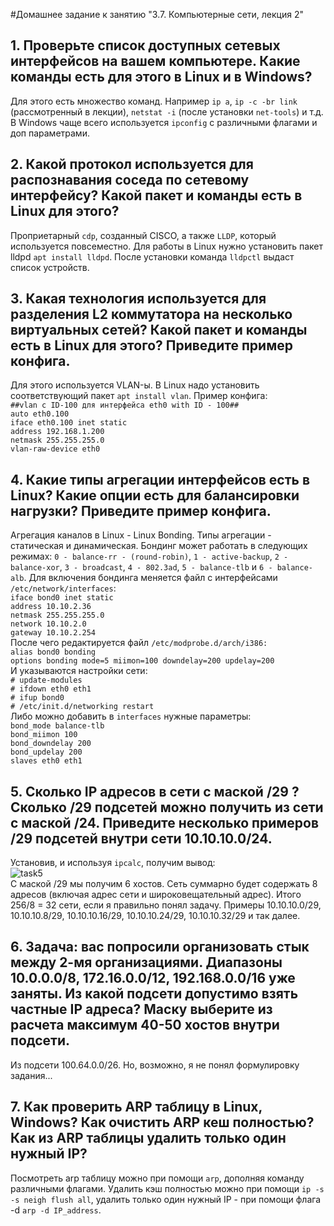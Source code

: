 #Домашнее задание к занятию "3.7. Компьютерные сети, лекция 2"

## 1. Проверьте список доступных сетевых интерфейсов на вашем компьютере. Какие команды есть для этого в Linux и в Windows?
Для этого есть множество команд. Например ``ip a``, ``ip -c -br link`` (рассмотренный в лекции), ``netstat -i``  (после установки ``net-tools``) и т.д. В Windows чаще всего используется ``ipconfig`` с различными флагами и доп параметрами. 

## 2. Какой протокол используется для распознавания соседа по сетевому интерфейсу? Какой пакет и команды есть в Linux для этого?
Проприетарный ``cdp``, созданный CISCO, а также ``LLDP``, который используется повсеместно. Для работы в Linux нужно установить пакет lldpd ``apt install lldpd``. После установки команда ``lldpctl`` выдаст список устройств.

## 3. Какая технология используется для разделения L2 коммутатора на несколько виртуальных сетей? Какой пакет и команды есть в Linux для этого? Приведите пример конфига.
Для этого используется VLAN-ы. В Linux надо установить соответствующий пакет ``apt install vlan``. Пример конфига:  
``##vlan с ID-100 для интерфейса eth0 with ID - 100##``  
``auto eth0.100``  
``iface eth0.100 inet static``  
``address 192.168.1.200``  
``netmask 255.255.255.0``  
``vlan-raw-device eth0``  

## 4. Какие типы агрегации интерфейсов есть в Linux? Какие опции есть для балансировки нагрузки? Приведите пример конфига.
Агрегация каналов в Linux - Linux Bonding. Типы агрегации - статическая и динамическая. Бондинг может работать в следующих режимах: ``0 - balance-rr - (round-robin)``, ``1 - active-backup``, ``2 - balance-xor``, ``3 - broadcast``, ``4 - 802.3ad``, ``5 - balance-tlb`` и ``6 - balance-alb``. Для включения бондинга меняется файл с интерфейсами ``/etc/network/interfaces``:  
``iface bond0 inet static``  
``address 10.10.2.36``  
``netmask 255.255.255.0``  
``network 10.10.2.0``  
``gateway 10.10.2.254``  
После чего редактируется файл ``/etc/modprobe.d/arch/i386:``  
``alias bond0 bonding``  
``options bonding mode=5 miimon=100 downdelay=200 updelay=200``  
И указываются настройки сети:  
``# update-modules``  
``# ifdown eth0 eth1``  
``# ifup bond0``  
``# /etc/init.d/networking restart``  
Либо можно добавить в ``interfaces`` нужные параметры:  
``bond_mode balance-tlb``  
``bond_miimon 100``  
``bond_downdelay 200``  
``bond_updelay 200``  
``slaves eth0 eth1``

## 5. Сколько IP адресов в сети с маской /29 ? Сколько /29 подсетей можно получить из сети с маской /24. Приведите несколько примеров /29 подсетей внутри сети 10.10.10.0/24.
Установив, и используя ``ipcalc``, получим вывод:  
![task5](https://user-images.githubusercontent.com/68470186/133195741-a3b850e8-3142-49f1-8781-1d726d8edd9a.png)  
С маской /29 мы получим 6 хостов. Cеть суммарно будет содержать 8 адресов (включая адрес сети и широковещательный адрес). Итого 256/8 = 32 сети, если я правильно понял задачу.  Примеры 10.10.10.0/29, 10.10.10.8/29, 10.10.10.16/29, 10.10.10.24/29, 10.10.10.32/29 и так далее.


## 6. Задача: вас попросили организовать стык между 2-мя организациями. Диапазоны 10.0.0.0/8, 172.16.0.0/12, 192.168.0.0/16 уже заняты. Из какой подсети допустимо взять частные IP адреса? Маску выберите из расчета максимум 40-50 хостов внутри подсети.
Из подсети 100.64.0.0/26. Но, возможно, я не понял формулировку задания...


## 7. Как проверить ARP таблицу в Linux, Windows? Как очистить ARP кеш полностью? Как из ARP таблицы удалить только один нужный IP?
Посмотреть arp таблицу можно при помощи ``arp``, дополняя команду различными флагами. Удалить кэш полностью можно при помощи ``ip -s -s neigh flush all``, удалить только один нужный IP - при помощи флага -d ``arp -d IP_address``.
